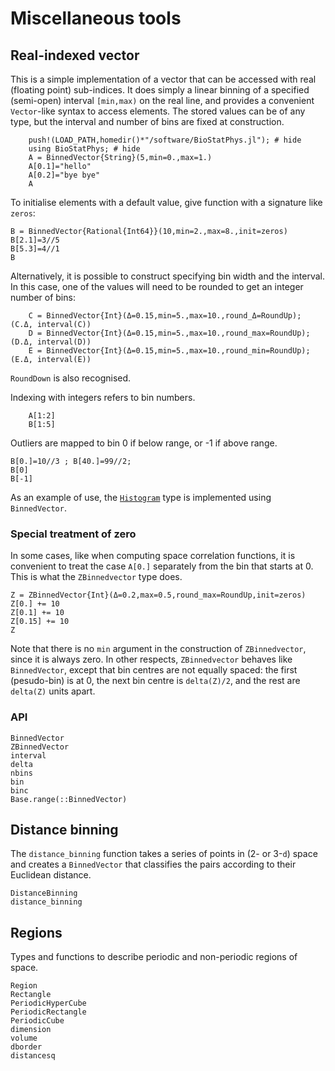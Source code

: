 # Miscellaneous tools

## Real-indexed vector

This is a simple implementation of a vector that can be accessed with real (floating point) sub-indices.  It does simply a linear binning of a specified (semi-open) interval ``[min,max)`` on the real line, and provides a convenient `Vector`-like syntax to access elements.  The stored values can be of any type, but the interval and number of bins are fixed at construction.

```@repl 1
    push!(LOAD_PATH,homedir()*"/software/BioStatPhys.jl"); # hide
    using BioStatPhys; # hide
	A = BinnedVector{String}(5,min=0.,max=1.)
	A[0.1]="hello"
	A[0.2]="bye bye"
	A
```
	
To initialise elements with a default value, give function with a signature like `zeros`: 
```@example 1
B = BinnedVector{Rational{Int64}}(10,min=2.,max=8.,init=zeros)
B[2.1]=3//5
B[5.3]=4//1
B
```

Alternatively, it is possible to construct specifying bin width and the interval.  In this case, one of the values will need to be rounded to get an integer number of bins:
```@repl 1
	C = BinnedVector{Int}(Δ=0.15,min=5.,max=10.,round_Δ=RoundUp); (C.Δ, interval(C))
	D = BinnedVector{Int}(Δ=0.15,min=5.,max=10.,round_max=RoundUp); (D.Δ, interval(D))
	E = BinnedVector{Int}(Δ=0.15,min=5.,max=10.,round_min=RoundUp); (E.Δ, interval(E))
```
`RoundDown` is also recognised.

Indexing with integers refers to bin numbers.
```@repl 1
	A[1:2]
	B[1:5]
```

Outliers are mapped to bin 0 if below range, or -1 if above range.
```@repl 1
B[0.]=10//3 ; B[40.]=99//2;
B[0]
B[-1]
```

As an example of use, the [`Histogram`](@ref) type is implemented using `BinnedVector`.


### Special treatment of zero

In some cases, like when computing space correlation functions, it is convenient to treat the case `A[0.]` separately from the bin that starts at 0.  This is what the `ZBinnedvector` type does.

```@repl 1
Z = ZBinnedVector{Int}(Δ=0.2,max=0.5,round_max=RoundUp,init=zeros)
Z[0.] += 10
Z[0.1] += 10
Z[0.15] += 10
Z
```

Note that there is no `min` argument in the construction of `ZBinnedvector`, since it is always zero.  In other respects, `ZBinnedvector` behaves like `BinnedVector`, except that bin centres are not equally spaced: the first (pesudo-bin) is at 0, the next bin centre is `delta(Z)/2`, and the rest are `delta(Z)` units apart.


### API

```@docs
BinnedVector
ZBinnedVector
interval
delta
nbins
bin
binc
Base.range(::BinnedVector)
```


## Distance binning

The `distance_binning` function takes a series of points in (2- or 3-``d``) space and creates a `BinnedVector` that classifies the pairs according to their Euclidean distance.

```@docs
DistanceBinning
distance_binning
```


## Regions

Types and functions to describe periodic and non-periodic regions of space.

```@docs
Region
Rectangle
PeriodicHyperCube
PeriodicRectangle
PeriodicCube
dimension
volume
dborder
distancesq
```
